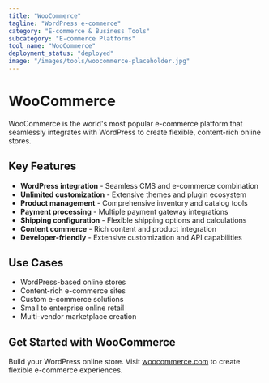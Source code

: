 ```yaml
---
title: "WooCommerce"
tagline: "WordPress e-commerce"
category: "E-commerce & Business Tools"
subcategory: "E-commerce Platforms"
tool_name: "WooCommerce"
deployment_status: "deployed"
image: "/images/tools/woocommerce-placeholder.jpg"
---
```


# WooCommerce

WooCommerce is the world's most popular e-commerce platform that seamlessly integrates with WordPress to create flexible, content-rich online stores.

## Key Features

- **WordPress integration** - Seamless CMS and e-commerce combination
- **Unlimited customization** - Extensive themes and plugin ecosystem
- **Product management** - Comprehensive inventory and catalog tools
- **Payment processing** - Multiple payment gateway integrations
- **Shipping configuration** - Flexible shipping options and calculations
- **Content commerce** - Rich content and product integration
- **Developer-friendly** - Extensive customization and API capabilities

## Use Cases

- WordPress-based online stores
- Content-rich e-commerce sites
- Custom e-commerce solutions
- Small to enterprise online retail
- Multi-vendor marketplace creation

## Get Started with WooCommerce

Build your WordPress online store. Visit [woocommerce.com](https://woocommerce.com) to create flexible e-commerce experiences.